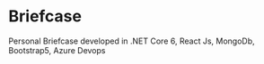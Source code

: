 # Briefcase
Personal Briefcase developed in .NET Core 6, React Js, MongoDb, Bootstrap5, Azure Devops
